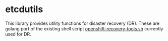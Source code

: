 # etcdutils
This library provides utility functions for disaster recovery (DR). These are golang port of the existing shell script  [openshift-recovery-tools.sh](https://github.com/hexfusion/machine-config-operator/blob/master/templates/master/00-master/_base/files/usr-local-bin-openshift-recovery-tools-sh.yaml) currently used for DR.

